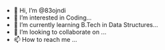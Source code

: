 - 👋 Hi, I’m @83ojndi
- 👀 I’m interested in Coding...
- 🌱 I’m currently learning B.Tech in Data Structures...
- 💞️ I’m looking to collaborate on ...
- 📫 How to reach me ...

<!---
83ojndi/83ojndi is a ✨ special ✨ repository because its `README.md` (this file) appears on your GitHub profile.
You can click the Preview link to take a look at your changes.
--->
